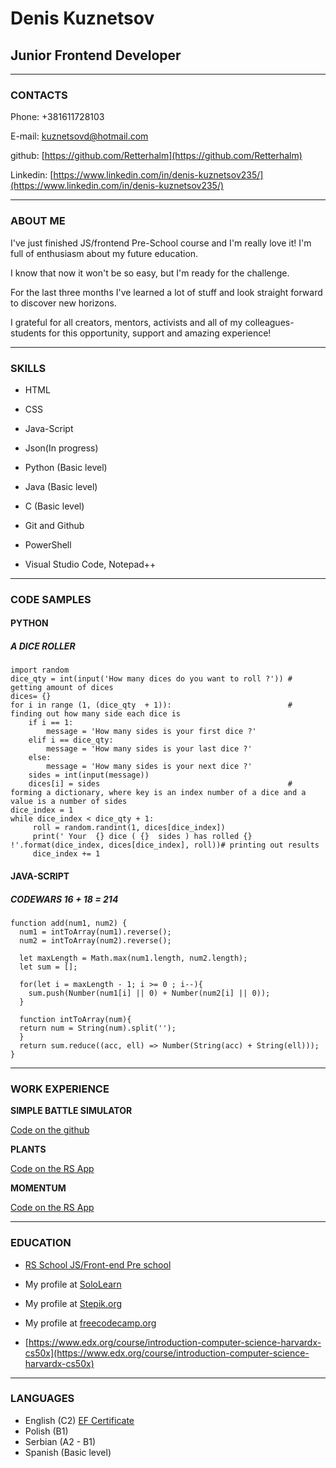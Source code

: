 # **Denis Kuznetsov**
## Junior Frontend Developer

*****

### **CONTACTS**

Phone: +381611728103

E-mail: [kuznetsovd@hotmail.com](kuznetsovd@hotmail.com)

github: [https://github.com/Retterhalm](https://github.com/Retterhalm)

Linkedin: [https://www.linkedin.com/in/denis-kuznetsov235/](https://www.linkedin.com/in/denis-kuznetsov235/)

*****

### **ABOUT ME**

I've just finished JS/frontend Pre-School course and I'm really love it! I'm full of enthusiasm about my future education.

I know that now it won't be so easy, but I'm ready for the challenge.

For the last three months I've learned a lot of stuff and look straight forward to discover new horizons.

I grateful for all creators, mentors, activists and all of my colleagues-students for this opportunity, support and amazing experience!

*****


### **SKILLS**

- HTML

- CSS

- Java-Script

- Json(In progress)

- Python (Basic level)

- Java (Basic level)

- C (Basic level)

- Git and Github

- PowerShell

- Visual Studio Code, Notepad++

*****
### CODE SAMPLES
#### PYTHON
##### A DICE ROLLER
```
import random
dice_qty = int(input('How many dices do you want to roll ?')) # getting amount of dices
dices= {}
for i in range (1, (dice_qty  + 1)):                          # finding out how many side each dice is
    if i == 1:
        message = 'How many sides is your first dice ?'
    elif i == dice_qty:
        message = 'How many sides is your last dice ?'
    else:
        message = 'How many sides is your next dice ?'
    sides = int(input(message))
    dices[i] = sides                                          # forming a dictionary, where key is an index number of a dice and a value is a number of sides
dice_index = 1
while dice_index < dice_qty + 1:
     roll = random.randint(1, dices[dice_index])
     print(' Your  {} dice ( {}  sides ) has rolled {} !'.format(dice_index, dices[dice_index], roll))# printing out results
     dice_index += 1
```

#### JAVA-SCRIPT
##### CODEWARS 16 + 18 = 214

```
function add(num1, num2) {
  num1 = intToArray(num1).reverse();
  num2 = intToArray(num2).reverse();
  
  let maxLength = Math.max(num1.length, num2.length);
  let sum = [];
  
  for(let i = maxLength - 1; i >= 0 ; i--){
    sum.push(Number(num1[i] || 0) + Number(num2[i] || 0));
  }
  
  function intToArray(num){
  return num = String(num).split('');
  }
  return sum.reduce((acc, ell) => Number(String(acc) + String(ell)));
}
```
*****

### **WORK EXPERIENCE** 

**SIMPLE BATTLE SIMULATOR**

[Code on the github](https://github.com/Retterhalm/Simple_Battle_Simulator)

**PLANTS**

[Code on the RS App](https://rolling-scopes-school.github.io/retterhalm-JSFEPRESCHOOL2022Q4/plants/)

**MOMENTUM**

[Code on the RS App](https://rolling-scopes-school.github.io/retterhalm-JSFEPRESCHOOL2022Q4/momentum/)

*****

### **EDUCATION**

- [RS School JS/Front-end Pre school](https://rs.school/js-stage0/)

- My profile at [SoloLearn](https://www.sololearn.com/Profile/3666766#)

- My profile at [Stepik.org](https://stepik.org/users/48925680)

- My profile at [freecodecamp.org](https://www.freecodecamp.org/retterhalm)

- [https://www.edx.org/course/introduction-computer-science-harvardx-cs50x](https://www.edx.org/course/introduction-computer-science-harvardx-cs50x)

*****

### **LANGUAGES**

- English (C2) [EF Certificate](https://www.efset.org/cert/jwsXxK)
- Polish (B1)
- Serbian (A2 - B1)
- Spanish (Basic level)